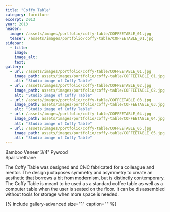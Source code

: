 ```yaml
---
title: "Coffy Table"
category: furniture
excerpt: 2013
year: 2013
header:
  image: /assets/images/portfolio/coffy-table/COFFEETABLE_01.jpg
  teaser: /assets/images/portfolio/coffy-table/COFFEETABLE_01.jpg
sidebar:
  - title:
    image:
    image_alt:
    text:
gallery:
  - url: /assets/images/portfolio/coffy-table/COFFEETABLE_01.jpg
    image_path: assets/images/portfolio/coffy-table/COFFEETABLE_01.jpg
    alt: "Studio image of Coffy Table"
  - url: /assets/images/portfolio/coffy-table/COFFEETABLE_02.jpg
    image_path: assets/images/portfolio/coffy-table/COFFEETABLE_02.jpg
    alt: "Studio image of Coffy Table"
  - url: /assets/images/portfolio/coffy-table/COFFEETABLE_03.jpg
    image_path: assets/images/portfolio/coffy-table/COFFEETABLE_03.jpg
    alt: "Studio image of Coffy Table"
  - url: /assets/images/portfolio/coffy-table/COFFEETABLE_04.jpg
    image_path: assets/images/portfolio/coffy-table/COFFEETABLE_04.jpg
    alt: "Studio image of Coffy Table"
  - url: /assets/images/portfolio/coffy-table/COFFEETABLE_05.jpg
    image_path: assets/images/portfolio/coffy-table/COFFEETABLE_05.jpg
    alt: "Studio image of Coffy Table"
---
```

Bamboo Veneer 3/4" Pywood  
Spar Urethane

The Coffy Table was designed and CNC fabricated for a colleague and mentor. The design juxtaposes symmetry and asymmetry to create an aesthetic that borrows a bit from modernism, but is distinctly contemporary. The Coffy Table is meant to be used as a standard coffee table as well as a computer table when the user is seated on the floor. It can be disassembled without tools for storage when more space is needed.

{% include gallery-advanced size="1" caption="" %}